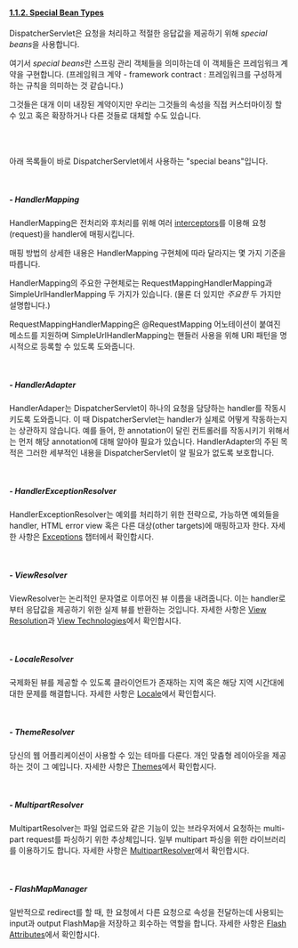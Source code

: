 #### [1.1.2. Special Bean Types](https://docs.spring.io/spring/docs/current/spring-framework-reference/web.html#mvc-servlet-special-bean-types)
DispatcherServlet은 요청을 처리하고 적절한 응답값을 제공하기 위해 *special beans*을 사용합니다. 

여기서 *special beans*란 스프링 관리 객체들을 의미하는데 이 객체들은 프레임워크 계약을 구현합니다.
(프레임워크 계약 - framework contract : 프레임워크를 구성하게 하는 규칙을 의미하는 것 같습니다.)

그것들은 대개 이미 내장된 계약이지만 우리는 그것들의 속성을 직접 커스터마이징 할 수 있고 혹은 확장하거나 다른 것들로 대체할 수도 있습니다. 

<br>
<br>


아래 목록들이 바로 DispatcherServlet에서 사용하는 "special beans"입니다.  

<br>

##### - HandlerMapping

HandlerMapping은 전처리와 후처리를 위해 여러 [interceptors](https://docs.spring.io/spring/docs/current/spring-framework-reference/web.html#mvc-handlermapping-interceptor)를 이용해 요청(request)을 handler에 매핑시킵니다. 

매핑 방법의 상세한 내용은 HandlerMapping 구현체에 따라 달라지는 몇 가지 기준을 따릅니다.

HandlerMapping의 주요한 구현체로는 RequestMappingHandlerMapping과 SimpleUrlHandlerMapping 두 가지가 있습니다. (물론 더 있지만 *주요한* 두 가지만 설명합니다.)

RequestMappingHandlerMapping은 @RequestMapping 어노테이션이 붙여진 메소드를 지원하며 SimpleUrlHandlerMapping는 핸들러 사용을 위해 URI 패턴을 명시적으로 등록할 수 있도록 도와줍니다.

<br>

##### - HandlerAdapter

HandlerAdaper는 DispatcherServlet이 하나의 요청을 담당하는 handler를 작동시키도록 도와줍니다. 이 때 DispatcherServlet는 handler가 실제로 어떻게 작동하는지는 상관하지 않습니다. 예를 들어, 한 annotation이 달린 컨트롤러를 작동시키기 위해서는 먼저 해당 annotation에 대해 알아야 필요가 있습니다. HandlerAdapter의 주된 목적은 그러한 세부적인 내용을 DispatcherServlet이 알 필요가 없도록 보호합니다. 

<br>

##### - HandlerExceptionResolver

HandlerExceptionResolver는 예외를 처리하기 위한 전략으로, 가능하면 예외들을 handler, HTML error view 혹은 다른 대상(other targets)에 매핑하고자 한다. 자세한 사항은 [Exceptions](https://docs.spring.io/spring/docs/current/spring-framework-reference/web.html#mvc-exceptionhandlers) 챕터에서 확인합시다. 

<br>

##### - ViewResolver

ViewResolver는 논리적인 문자열로 이루어진 뷰 이름을 내려줍니다. 이는 handler로부터 응답값을 제공하기 위한 실제 뷰를 반환하는 것입니다.
자세한 사항은 [View Resolution](https://docs.spring.io/spring/docs/current/spring-framework-reference/web.html#mvc-viewresolver)과 [View Technologies](https://docs.spring.io/spring/docs/current/spring-framework-reference/web.html#mvc-view)에서 확인합시다. 

<br>

##### - LocaleResolver

국제화된 뷰를 제공할 수 있도록 클라이언트가 존재하는 지역 혹은 해당 지역 시간대에 대한 문제를 해결합니다. 
자세한 사항은 [Locale](https://docs.spring.io/spring/docs/current/spring-framework-reference/web.html#mvc-localeresolver)에서 확인합시다. 

<br>

##### - ThemeResolver

당신의 웹 어플리케이션이 사용할 수 있는 테마를 다룬다. 개인 맞춤형 레이아웃을 제공하는 것이 그 예입니다.
자세한 사항은 [Themes](https://docs.spring.io/spring/docs/current/spring-framework-reference/web.html#mvc-themeresolver)에서 확인합시다. 

<br>

##### - MultipartResolver

MultipartResolver는 파일 업로드와 같은 기능이 있는 브라우저에서 요청하는 multi-part request를 파싱하기 위한 추상체입니다. 일부 multipart 파싱을 위한 라이브러리를 이용하기도 합니다. 자세한 사항은 [MultipartResolver](https://docs.spring.io/spring/docs/current/spring-framework-reference/web.html#mvc-multipart)에서 확인합시다.  

<br>

##### - FlashMapManager

일반적으로 redirect를 할 때, 한 요청에서 다른 요청으로 속성을 전달하는데 사용되는 input과 output FlashMap을 저장하고 회수하는 역할을 합니다. 자세한 사항은 [Flash Attributes](https://docs.spring.io/spring/docs/current/spring-framework-reference/web.html#mvc-flash-attributes)에서 확인합시다.

